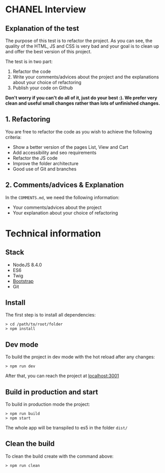 # CHANEL Interview

## Explanation of the test

The purpose of this test is to refactor the project.
As you can see, the quality of the HTML, JS and CSS is very bad and your goal is to clean up and offer the best version of this project.

The test is in two part:
1. Refactor the code
2. Write your comments/advices about the project and the explanations about your choice of refactoring
3. Publish your code on Github

**Don't worry if you can't do all of it, just do your best :). We prefer very clean and useful small changes rather than lots of unfinished changes.**

## 1. Refactoring

You are free to refactor the code as you wish to achieve the following criteria:
- Show a better version of the pages List, View and Cart
- Add accessibility and seo requirements
- Refactor the JS code
- Improve the folder architecture
- Good use of Git and branches

## 2. Comments/advices & Explanation
In the `COMMENTS.md`, we need the following information:
- Your comments/advices about the project
- Your explanation about your choice of refactoring

# Technical information

## Stack
- NodeJS 8.4.0
- ES6
- Twig
- [Bootstrap](http://getbootstrap.com/)
- Git

## Install

The first step is to install all dependencies:

    > cd /path/to/root/folder
    > npm install

## Dev mode

To build the project in dev mode with the hot reload after any changes:

    > npm run dev

After that, you can reach the project at [localhost:3001](http://localhost:3001)

## Build in production and start
To build in production mode the project:

    > npm run build
    > npm start

The whole app will be transpiled to es5 in the folder `dist/`

## Clean the build

To clean the build create with the command above:

    > npm run clean
